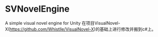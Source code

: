 # SVNovelEngine
A simple visual novel engine for Unity
在项目VisualNovel-X(https://github.com/Whistlle/VisualNovel-X)的基础上进行修改并搬到c#上。
